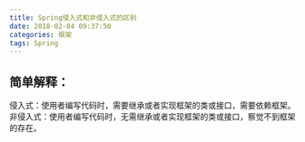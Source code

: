```yaml
---
title: Spring侵入式和非侵入式的区别
date: 2018-02-04 09:37:50
categories: 框架
tags: Spring
---
```

## 简单解释：
侵入式：使用者编写代码时，需要继承或者实现框架的类或接口，需要依赖框架。
非侵入式：使用者编写代码时，无需继承或者实现框架的类或接口，察觉不到框架的存在。


